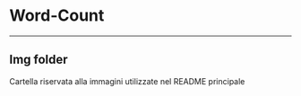 ﻿# Word-Count

***
## Img folder

Cartella riservata alla immagini utilizzate nel README principale




